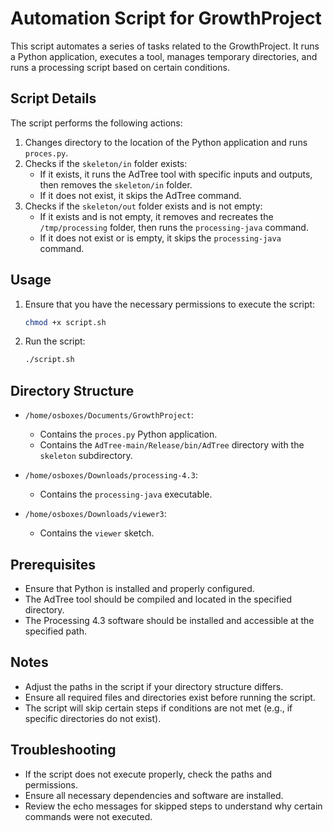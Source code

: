 # Automation Script for GrowthProject

This script automates a series of tasks related to the GrowthProject. It runs a Python application, executes a tool, manages temporary directories, and runs a processing script based on certain conditions.

## Script Details

The script performs the following actions:
1. Changes directory to the location of the Python application and runs `proces.py`.
2. Checks if the `skeleton/in` folder exists:
   - If it exists, it runs the AdTree tool with specific inputs and outputs, then removes the `skeleton/in` folder.
   - If it does not exist, it skips the AdTree command.
3. Checks if the `skeleton/out` folder exists and is not empty:
   - If it exists and is not empty, it removes and recreates the `/tmp/processing` folder, then runs the `processing-java` command.
   - If it does not exist or is empty, it skips the `processing-java` command.

## Usage

1. Ensure that you have the necessary permissions to execute the script:
    ```bash
    chmod +x script.sh
    ```

2. Run the script:
    ```bash
    ./script.sh
    ```

## Directory Structure

- `/home/osboxes/Documents/GrowthProject`:
  - Contains the `proces.py` Python application.
  - Contains the `AdTree-main/Release/bin/AdTree` directory with the `skeleton` subdirectory.

- `/home/osboxes/Downloads/processing-4.3`:
  - Contains the `processing-java` executable.

- `/home/osboxes/Downloads/viewer3`:
  - Contains the `viewer` sketch.

## Prerequisites

- Ensure that Python is installed and properly configured.
- The AdTree tool should be compiled and located in the specified directory.
- The Processing 4.3 software should be installed and accessible at the specified path.

## Notes

- Adjust the paths in the script if your directory structure differs.
- Ensure all required files and directories exist before running the script.
- The script will skip certain steps if conditions are not met (e.g., if specific directories do not exist).

## Troubleshooting

- If the script does not execute properly, check the paths and permissions.
- Ensure all necessary dependencies and software are installed.
- Review the echo messages for skipped steps to understand why certain commands were not executed.
